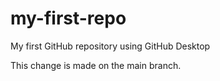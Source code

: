 # my-first-repo
 My first GitHub repository using GitHub Desktop

<!-- This is an update for practice -->

This change is made on the main branch.